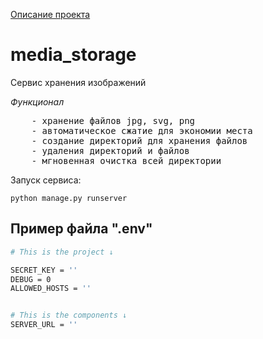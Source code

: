 [Описание проекта](https://git.infra.cloveri.com/cloveri.start/achiever/achiever/-/wikis/home)

# media_storage
Сервис хранения изображений <br/>

*Функционал*
<pre>
    - хранение файлов jpg, svg, png
    - автоматическое сжатие для экономии места
    - создание директорий для хранения файлов
    - удаления директорий и файлов
    - мгновенная очистка всей директории
</pre>

Запуск сервиса:
    
    python manage.py runserver

## Пример файла ".env"

```bash
# This is the project ↓

SECRET_KEY = ''
DEBUG = 0
ALLOWED_HOSTS = ''


# This is the components ↓
SERVER_URL = ''
